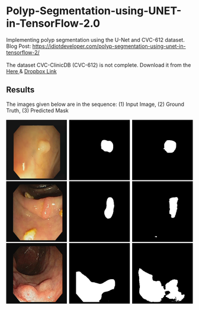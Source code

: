 # Polyp-Segmentation-using-UNET-in-TensorFlow-2.0

Implementing polyp segmentation using the U-Net and CVC-612 dataset. <br/>
Blog Post: https://idiotdeveloper.com/polyp-segmentation-using-unet-in-tensorflow-2/
<br/>
<br/>
The dataset CVC-ClinicDB (CVC-612) is not complete. Download it from the <a href="https://polyp.grand-challenge.org/CVCClinicDB/"> Here </a> 
 & <a href="https://www.dropbox.com/s/p5qe9eotetjnbmq/CVC-ClinicDB.rar?dl=0"> Dropbox Link </a>

## Results
The images given below are in the sequence: (1) Input Image, (2) Ground Truth, (3) Predicted Mask <br/><br/>
<img src="results/1.png">
<img src="results/2.png">
<img src="results/3.png">
